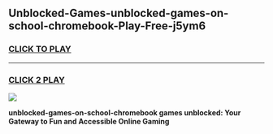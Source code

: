 
## Unblocked-Games-unblocked-games-on-school-chromebook-Play-Free-j5ym6
<h3>
<a href="https://premium76.site?title=unblocked-games-on-school-chromebook&ref=18A1">CLICK TO PLAY</a></h3>
<hr>

<h3>
<a href="https://premium76.site?title=unblocked-games-on-school-chromebook&ref=18A1">CLICK 2 PLAY</a>
  
</h3>

<a href="https://premium76.site?title=unblocked-games-on-school-chromebook&ref=18A1"><img src="https://clearcache.store/games.png"></a>


**unblocked-games-on-school-chromebook games unblocked: Your Gateway to Fun and Accessible Online Gaming**

